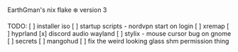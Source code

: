 EarthGman's nix flake ❄️ version 3

TODO:
[ ] installer iso
[ ] startup scripts - nordvpn start on login
[ ] xremap
[ ] hyprland
[x] discord audio wayland
[ ] stylix - mouse cursor bug on gnome
[ ] secrets
[ ] mangohud
[ ] fix the weird looking glass shm permission thing